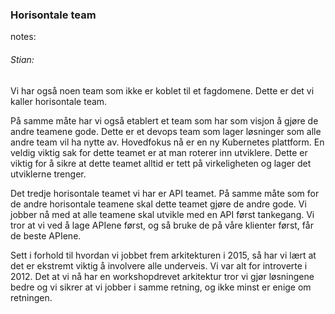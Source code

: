 ### Horisontale team




notes:
###### Stian:

Vi har også noen team som ikke er koblet til et fagdomene. Dette er det vi kaller horisontale team. 

På samme måte har vi også etablert et team som har som visjon å gjøre de andre teamene gode. Dette er et devops team som lager løsninger som alle andre team vil ha nytte av. Hovedfokus nå er en ny Kubernetes plattform. En veldig viktig sak for dette teamet er at man roterer inn utviklere. Dette er viktig for å sikre at dette teamet alltid er tett på virkeligheten og lager det utviklerne trenger.  

Det tredje horisontale teamet vi har er API teamet. På samme måte som for de andre horisontale teamene skal dette teamet gjøre de andre gode. Vi jobber nå med at alle teamene skal utvikle med en API først tankegang. Vi tror at vi ved å lage APIene først, og så bruke de på våre klienter først, får de beste APIene. 


Sett i forhold til hvordan vi jobbet frem arkitekturen i 2015, så har vi lært at det er ekstremt viktig å involvere alle underveis. Vi var alt for introverte i 2012. Det at vi nå har en workshopdrevet arkitektur tror vi gjør løsningene bedre og vi sikrer at vi jobber i samme retning, og ikke minst er enige om retningen. 

